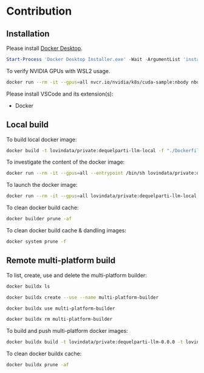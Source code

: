 # Contribution

## Installation

Please install [Docker Desktop](https://www.docker.com/products/docker-desktop/).

```powershell
Start-Process 'Docker Desktop Installer.exe' -Wait -ArgumentList 'install', '--accept-license', '--installation-dir=D:\Application\Docker\installation-dir', '--hyper-v-default-data-root=D:\Application\Docker\hyper-v-default-data-root', '--windows-containers-default-data-root=D:\Application\Docker\windows-containers-default-data-root', '--wsl-default-data-root=D:\Application\Docker\wsl-default-data-root'
```

To verify NVIDIA GPUs with WSL2 usage.

```bash
docker run --rm -it --gpus=all nvcr.io/nvidia/k8s/cuda-sample:nbody nbody -gpu -benchmark
```

Please install VSCode and its extension(s):

- Docker

## Local build

To build local docker image:

```bash
docker build -t lovindata/private:dequelparti-llm-local -f "./Dockerfile" .
```

To investigate the content of the docker image:

```bash
docker run --rm -it --gpus=all --entrypoint /bin/sh lovindata/private:dequelparti-llm-local
```

To launch the docker image:

```bash
docker run --rm -it --gpus=all lovindata/private:dequelparti-llm-local
```

To clean docker build cache:

```bash
docker builder prune -af
```

To clean docker build cache & dandling images:

```bash
docker system prune -f
```

## Remote multi-platform build

To list, create, use and delete the multi-platform builder:

```bash
docker buildx ls
```

```bash
docker buildx create --use --name multi-platform-builder
```

```bash
docker buildx use multi-platform-builder
```

```bash
docker buildx rm multi-platform-builder
```

To build and push multi-platform docker images:

```bash
docker buildx build -t lovindata/private:dequelparti-llm-0.0.0 -t lovindata/private:dequelparti-llm-latest --platform linux/amd64,linux/arm64 --push -f "./Dockerfile" .
```

To clean docker buildx cache:

```bash
docker buildx prune -af
```
